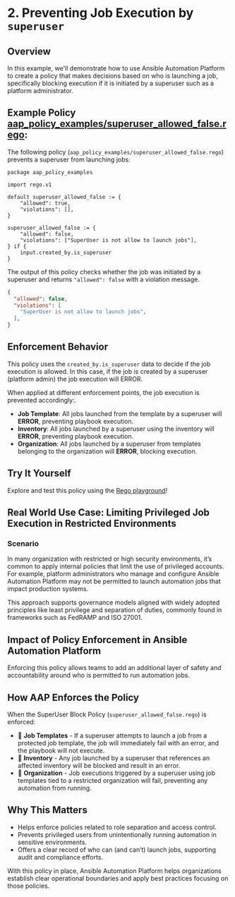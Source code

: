 # 2. Preventing Job Execution by `superuser`

## Overview

In this example, we'll demonstrate how to use Ansible Automation Platform to create a policy that makes decisions based on who is launching a job, specifically blocking execution if it is initiated by a superuser such as a platform administrator. 

## Example Policy [aap_policy_examples/superuser_allowed_false.rego](aap_policy_examples/superuser_allowed_false.rego):

The following policy (`aap_policy_examples/superuser_allowed_false.rego`) prevents a superuser from launching jobs:

```rego
package aap_policy_examples

import rego.v1

default superuser_allowed_false := {
	"allowed": true,
	"violations": [],
}

superuser_allowed_false := {
	"allowed": false,
	"violations": ["SuperUser is not allow to launch jobs"],
} if {
	input.created_by.is_superuser
}
```

The output of this policy checks whether the job was initiated by a superuser and returns `"allowed": false` with a violation message.

```json
{
  "allowed": false,
  "violations": [
    "SuperUser is not allow to launch jobs",
  ],
}
```

## Enforcement Behavior

This policy uses the `created_by.is_superuser` data to decide if the job execution is allowed. In this case, if the job is created by a superuser (platform admin) the job execution will ERROR. 

When applied at different enforcement points, the job execution is prevented accordingly:.

- **Job Template**: All jobs launched from the template by a superuser will **ERROR**, preventing playbook execution.
- **Inventory**: All jobs launched by a superuser using the inventory will **ERROR**, preventing playbook execution.
- **Organization**: All jobs launched by a superuser from templates belonging to  the organization will **ERROR**, blocking execution.

## Try It Yourself

Explore and test this policy using the [Rego playground](https://play.openpolicyagent.org/p/uKcIkcqpR1)!

## Real World Use Case: Limiting Privileged Job Execution in Restricted Environments

### Scenario

In many organization with restricted or high security environments, it’s common to apply internal policies that limit the use of privileged accounts. For example, platform administrators who manage and configure Ansible Automation Platform may not be permitted to launch automation jobs that impact production systems.

This approach supports governance models aligned with widely adopted principles like least privilege and separation of duties, commonly found in frameworks such as FedRAMP and ISO 27001.

## Impact of Policy Enforcement in Ansible Automation Platform

Enforcing this policy allows teams to add an additional layer of safety and accountability around who is permitted to run automation jobs.

## How AAP Enforces the Policy

When the SuperUser Block Policy (`superuser_allowed_false.rego`) is enforced:

- 🚫 **Job Templates** - If a superuser attempts to launch a job from a protected job template, the job will immediately fail with an error, and the playbook will not execute.
- 🚫 **Inventory** - Any job launched by a superuser that references an affected inventory will be blocked and result in an error.
- 🚫 **Organization** - Job executions triggered by a superuser using job templates tied to a restricted organization will fail, preventing any automation from running.

## Why This Matters

- Helps enforce policies related to role separation and access control.
- Prevents privileged users from unintentionally running automation in sensitive environments.
- Offers a clear record of who can (and can’t) launch jobs, supporting audit and compliance efforts.

With this policy in place, Ansible Automation Platform helps organizations establish clear operational boundaries and apply best practices focusing on those policies.
